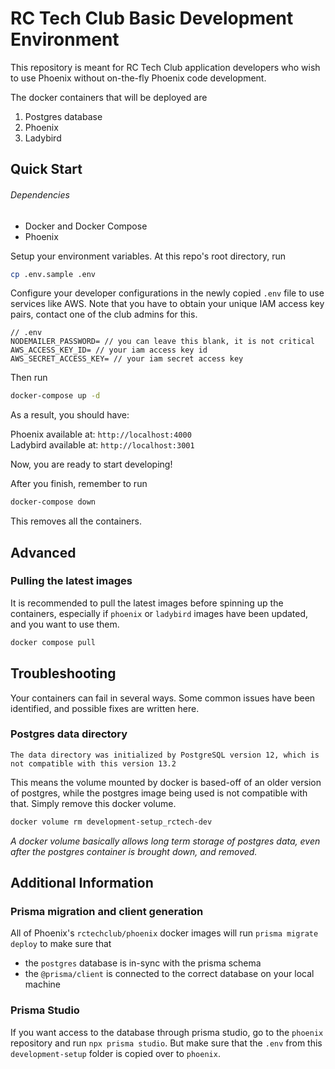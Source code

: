 # RC Tech Club Basic Development Environment

This repository is meant for RC Tech Club application developers who wish to use Phoenix without on-the-fly Phoenix code development.

The docker containers that will be deployed are

1. Postgres database
2. Phoenix
3. Ladybird

## Quick Start

###### Dependencies

- Docker and Docker Compose
- Phoenix

Setup your environment variables. At this repo's root directory, run

```sh
cp .env.sample .env
```

Configure your developer configurations in the newly copied `.env` file to use services like AWS. Note that you have to obtain your unique IAM access key pairs, contact one of the club admins for this.

```
// .env
NODEMAILER_PASSWORD= // you can leave this blank, it is not critical
AWS_ACCESS_KEY_ID= // your iam access key id
AWS_SECRET_ACCESS_KEY= // your iam secret access key
```

Then run

```sh
docker-compose up -d
```

As a result, you should have:

Phoenix available at: `http://localhost:4000`  
Ladybird available at: `http://localhost:3001`

Now, you are ready to start developing!

After you finish, remember to run

```sh
docker-compose down
```

This removes all the containers.

## Advanced

### Pulling the latest images
It is recommended to pull the latest images before spinning up the containers, especially if `phoenix` or `ladybird` images have been updated, and you want to use them.

```sh
docker compose pull
```

## Troubleshooting

Your containers can fail in several ways. Some common issues have been identified, and possible fixes are written here.

### Postgres data directory

```
The data directory was initialized by PostgreSQL version 12, which is not compatible with this version 13.2
```

This means the volume mounted by docker is based-off of an older version of postgres, while the postgres image being used is not compatible with that. Simply remove this docker volume.

```sh
docker volume rm development-setup_rctech-dev
```

*A docker volume basically allows long term storage of postgres data, even after the postgres container is brought down, and removed.*

## Additional Information

### Prisma migration and client generation

All of Phoenix's `rctechclub/phoenix` docker images will run `prisma migrate deploy` to make sure that
- the `postgres` database is in-sync with the prisma schema
- the `@prisma/client` is connected to the correct database on your local machine

### Prisma Studio

If you want access to the database through prisma studio, go to the `phoenix` repository and run `npx prisma studio`. But make sure that the `.env` from this `development-setup` folder is copied over to `phoenix`.
